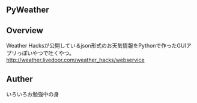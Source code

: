 PyWeather
---

## Overview
Weather Hacksが公開しているjson形式のお天気情報をPythonで作ったGUIアプリっぽいやつで吐くやつ。
http://weather.livedoor.com/weather_hacks/webservice

## Auther
いろいろお勉強中の身

